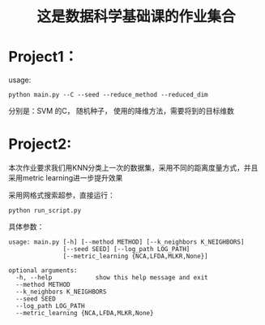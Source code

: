 # <center> 这是数据科学基础课的作业集合

# Project1：

usage:

```
python main.py --C --seed --reduce_method --reduced_dim
```
分别是：SVM 的C， 随机种子， 使用的降维方法，需要将到的目标维数


# Project2:
本次作业要求我们用KNN分类上一次的数据集，采用不同的距离度量方式，并且采用metric learning进一步提升效果

采用网格式搜索超参，直接运行：
```
python run_script.py
```
具体参数：
```
usage: main.py [-h] [--method METHOD] [--k_neighbors K_NEIGHBORS]
               [--seed SEED] [--log_path LOG_PATH]
               [--metric_learning {NCA,LFDA,MLKR,None}]

optional arguments:
  -h, --help            show this help message and exit
  --method METHOD
  --k_neighbors K_NEIGHBORS
  --seed SEED
  --log_path LOG_PATH
  --metric_learning {NCA,LFDA,MLKR,None}
  ```
